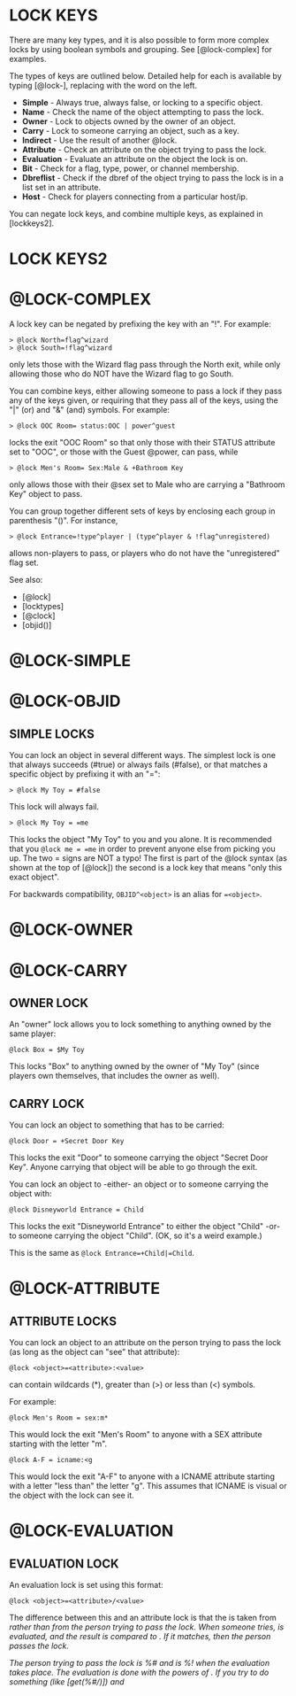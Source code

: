 # LOCK KEYS

There are many key types, and it is also possible to form more complex locks by using boolean symbols and grouping. See [@lock-complex] for examples.

The types of keys are outlined below. Detailed help for each is available by typing [@lock-<key>], replacing *<key>* with the word on the left.

- **Simple** - Always true, always false, or locking to a specific object.
- **Name** - Check the name of the object attempting to pass the lock.
- **Owner** - Lock to objects owned by the owner of an object.
- **Carry** - Lock to someone carrying an object, such as a key.
- **Indirect** - Use the result of another @lock.
- **Attribute** - Check an attribute on the object trying to pass the lock.
- **Evaluation** - Evaluate an attribute on the object the lock is on.
- **Bit** - Check for a flag, type, power, or channel membership.
- **Dbreflist** - Check if the dbref of the object trying to pass the lock is in a list set in an attribute.
- **Host** - Check for players connecting from a particular host/ip.

You can negate lock keys, and combine multiple keys, as explained in [lockkeys2].

# LOCK KEYS2
# @LOCK-COMPLEX

A lock key can be negated by prefixing the key with an "!". For example:

```
> @lock North=flag^wizard
> @lock South=!flag^wizard
```

only lets those with the Wizard flag pass through the North exit, while only allowing those who do NOT have the Wizard flag to go South.

You can combine keys, either allowing someone to pass a lock if they pass any of the keys given, or requiring that they pass all of the keys, using the "|" (or) and "&" (and) symbols. For example:

```
> @lock OOC Room= status:OOC | power^guest
```

locks the exit "OOC Room" so that only those with their STATUS attribute set to "OOC", or those with the Guest @power, can pass, while

```
> @lock Men's Room= Sex:Male & +Bathroom Key
```

only allows those with their @sex set to Male who are carrying a "Bathroom Key" object to pass.

You can group together different sets of keys by enclosing each group in parenthesis "()". For instance,

```
> @lock Entrance=!type^player | (type^player & !flag^unregistered)
```

allows non-players to pass, or players who do not have the "unregistered" flag set.

See also:
- [@lock]
- [locktypes]
- [@clock]
- [objid()]

# @LOCK-SIMPLE
# @LOCK-OBJID

## SIMPLE LOCKS

You can lock an object in several different ways. The simplest lock is one that always succeeds (#true) or always fails (#false), or that matches a specific object by prefixing it with an "=":

```
> @lock My Toy = #false
```
This lock will always fail.

```
> @lock My Toy = =me
```
This locks the object "My Toy" to you and you alone. It is recommended that you `@lock me = =me` in order to prevent anyone else from picking you up. The two = signs are NOT a typo! The first is part of the @lock syntax (as shown at the top of [@lock]) the second is a lock key that means "only this exact object".

For backwards compatibility, `OBJID^<object>` is an alias for `=<object>`.

# @LOCK-OWNER
# @LOCK-CARRY

## OWNER LOCK

An "owner" lock allows you to lock something to anything owned by the same player:
```
@lock Box = $My Toy
```
This locks "Box" to anything owned by the owner of "My Toy" (since players own themselves, that includes the owner as well).

## CARRY LOCK
You can lock an object to something that has to be carried:
```
@lock Door = +Secret Door Key
```
This locks the exit "Door" to someone carrying the object "Secret Door Key". Anyone carrying that object will be able to go through the exit.

You can lock an object to -either- an object or to someone carrying the object with:
```
@lock Disneyworld Entrance = Child
```
This locks the exit "Disneyworld Entrance" to either the object "Child" -or- to someone carrying the object "Child". (OK, so it's a weird example.)

This is the same as `@lock Entrance=+Child|=Child`.

# @LOCK-ATTRIBUTE

## ATTRIBUTE LOCKS
You can lock an object to an attribute on the person trying to pass the lock (as long as the object can "see" that attribute):

`@lock <object>=<attribute>:<value>`

*<value>* can contain wildcards (*), greater than (>) or less than (<) symbols.

For example:
```
@lock Men's Room = sex:m*
```
This would lock the exit "Men's Room" to anyone with a SEX attribute starting with the letter "m".
```
@lock A-F = icname:<g
```
This would lock the exit "A-F" to anyone with a ICNAME attribute starting with a letter "less than" the letter "g". This assumes that ICNAME is visual or the object with the lock can see it.

# @LOCK-EVALUATION

## EVALUATION LOCK
An evaluation lock is set using this format:

`@lock <object>=<attribute>/<value>`

The difference between this and an attribute lock is that the *<attribute>* is taken from *<object>* rather than from the person trying to pass the lock. When someone tries, *<attribute>* is evaluated, and the result is compared to *<value>*. If it matches, then the person passes the lock.

The person trying to pass the lock is %# and *<object>* is %! when the evaluation takes place. The evaluation is done with the powers of *<object>*. If you try to do something (like [get(%#/*<attribute>*)]) and *<object>* doesn't have permission to do that, the person will automatically fail to pass the lock.

See also: [@lock-eval2]

# @LOCK-EVAL2
# @LOCK-EVALUATION2

Example:
```
@lock Thursday Cafe = whichday/Thu
&whichday Thursday Cafe = first(time())
```
This locks the object "Thursday Cafe" (probably an exit) unless today is Thursday.

Whenever someone tries to pass through the exit, the attribute "whichday" will be evaluated, extracting the first word returned from time() (the day of the week). The result is compared with the value in the lock ("Thu"), and the lock will only be passable when the strings match--Only on Thursdays.

If you have an evaluation lock that just does [hasflag(%#,FLAGNAME)], you should probably use a bit lock instead.

See also: [@lock-bit]

# @LOCK-NAME

## NAME LOCKS
You can test for objects matching a given name by using the below format:

`@lock <object>=name^<pattern>`

It is similar to performing strmatch(%n,*<pattern>*), though will also match for a player/exit with *<pattern>* as one of its @aliases.

For example, to lock "Bob's Tools" to only people with a name beginning with Bob:
```
@lock/use Bob's Tools=name^bob*
```

# @LOCK-BIT
# @LOCK-FLAG
# @LOCK-TYPE
# @LOCK-POWER
# @LOCK-CHANNEL

## BIT LOCKS
You can test for set flags, powers, or object types in a lock directly, without using an evaluation lock, with these formats:

`@lock <object>=flag^<flag>`
`@lock <object>=power^<power>`
`@lock <object>=type^<type>`

These locks act like the object the lock is on does a hasflag(%#, *<flag>*), or haspower(%#, *<power>*), hastype(%#, *<type>*) succeeding only if the flag/power is set, or the object is of the specified type.

For example:
```
@lock/use Admin Commands=flag^wizard|flag^royalty
```

You can also test for channel membership with:

`@lock <object>=channel^<channel>`

# @LOCK-DBREFLIST
# @LOCK-LIST

## LIST LOCK
You can test to see if the enactor is a member of a space-separated list of dbrefs or objids on an attribute on the object, with:

`@lock <object>=dbreflist^<attributename>`

For example:
```
&allow Commands = #1 #7 #23 #200:841701384
&deny commands = #200 #1020
@lock/use commands = !dbreflist^deny & dbreflist^allow 
```

# @LOCK-INDIRECT

## INDIRECT LOCKS
An "indirect" lock allows you to lock something to the same thing as another object (very useful in setting channel locks; see [@clock]):
```
@lock Second Puppet=@First Puppet
```
This locks the object "Second Puppet" to whatever the object "First Puppet" is locked to. Normally, the lock type that is checked is the same as the lock on the first. You can specify a different lock type with @object/LOCKNAME. For example:
```
@lock Second Puppet = @First Puppet/Use
```
Second Puppet's basic lock now checks First Puppet's use lock.

# @LOCK-HOST

## HOST LOCKS

You can check to make sure an object is owned by a player connected from a specific host or IP address using the following:

`@lock <object>=ip^<ipaddress>`
`@lock <object>=hostname^<hostname>`

*<ipaddress>* and *<hostname>* can contain wildcards. *<object>* must be able to see the LASTIP attribute (for ip locks) or LASTSITE attribute (for hostname locks) on the enactor's owner.

For example:
```
@lock <object>=ip^127.0.0.1
```
This locks *<object>* to players (and the objects of players) currently connected from the computer the MUSH is running on.

See also:
- [ipaddr()]
- [hostname()]
- [LASTSITE]

# LOCKTYPES
# LOCKLIST
# LOCK TYPES
# LOCK LIST

These are the standard lock types supported by SharpMUSH. For more detailed information about any lock type, see [@lock/<lock>].

Standard Lock Types:
- `@lock/basic` - Who can pick up the player/thing, or go through the exit.
- `@lock/enter` - Who can enter the player/object (aka @elock)
- `@lock/teleport` - Who can teleport to the room
- `@lock/use` - Who can use the object (aka @ulock)
- `@lock/page` - Who can page/@pemit the player
- `@lock/zone` - Who can control objects on this zone
- `@lock/parent` - Who can @parent something to this object/room
- `@lock/link` - Who can @link something to this object/room or who can @link this unlinked exit.
- `@lock/open` - Who can @open an exit from this room
- `@lock/mail` - Who can @mail the player
- `@lock/user:<name>` - User-defined. No built-in function of this lock, but users can test it with elock()

See also: [locktypes2]

# LOCK TYPES2
# LOCKTYPES2

More standard lock types:

- `@lock/speech` - Who can speak/pose/emit in this room
- `@lock/listen` - Who can trigger my @ahear/^-pattern actions
- `@lock/command` - Who can trigger my $-pattern commands
- `@lock/leave` - Who can leave this object (or room, via exits/@tel)
- `@lock/drop` - Who can drop this object
- `@lock/dropin` - Who can drop objects into this location.
- `@lock/give` - Who can give this object
- `@lock/from` - Who can give things to this object
- `@lock/pay` - Who can give pennies to/buy from this object
- `@lock/receive` - What things can be given to this object
- `@lock/follow` - Who can follow this object
- `@lock/examine` - Who can examine this object if it's VISUAL
- `@lock/chzone` - Who can @chzone to this object if it's a ZMO
- `@lock/forward` - Who can @forwardlist a message to this object 
- `@lock/filter` - Controls if the message %0 should be filtered
- `@lock/infilter` - Controls if the message %0 should be infiltered
- `@lock/control` - Who can control this object (only if set; non-player)
- `@lock/dropto` - Who can trigger this container's drop-to.
- `@lock/destroy` - Who can destroy this object if it's DESTROY_OK
- `@lock/interact` - Who can send sound (say/pose/emit/etc) to this object
- `@lock/take` - Who can get things contained in this object
- `@lock/mailforward` - Who can forward mail to this object via @mailforward
- `@lock/chown` - Who can @chown this CHOWN_OK object?

See also:
- [@lock]
- [@lset]
- [@clock]
- [FAILURE]

# @LOCK/BASIC
# @LOCK/ENTER
# @LOCK/LEAVE
# @LOCK/TELEPORT

## Basic Lock
For exits, this lock controls who can pass through the exit.
For players and things, it controls who can "get" the object.
For rooms, it determines whether the @success or @failure verbs are triggered when someone "look"s at the room. However, even when the lock is failed, the "look" still occurs.

See also:
- [@success]
- [@failure]
- [goto]
- [get]
- [look]

## Enter Lock
For players and things, the Enter lock controls who can "enter" an ENTER_OK object, as well as who can "empty" it. It has no meaning for exits or rooms.

See also:
- [@enter]
- [@efail]
- [ENTER_OK]
- [enter]
- [empty]

## Leave Lock
For players, things and rooms, the Leave lock controls who can leave the object, via "leave", "@teleport" or "goto". It has no meaning for exits.

See also:
- [@leave]
- [@lfail]
- [leave]

## Teleport Lock
For rooms, the Teleport lock controls who can "@teleport" into the room, if it has the JUMP_OK flag set. It has no meaning for players, things or exits.

See also:
- [JUMP_OK]
- [@teleport]
- [@lock]
- [locktypes]
- [lockkeys]

# @LOCK/FOLLOW
# @LOCK/FORWARD
# @LOCK/DROPTO

## Follow Lock
For players and things, controls who may "follow" the object. Has no meaning for rooms or exits.

See also: [FAILURE]

## Forward Lock
For players, things and rooms, controls who can forward sound to an object, via @forwardlist or @debugforwardlist. Meaningless for exits.

See also:
- [@forwardlist]
- [@debugforwardlist]
- [@lock/mailforward]

## Dropto Lock
For rooms, only objects which pass this lock will be sent to the rooms Drop-To. Has no meaning for players, things or exits.

See also:
- [DROP-TOS]
- [drop]
- [empty]
- [@lock]
- [locktypes]
- [lockkeys]

# @LOCK/USE
# @LOCK/COMMAND
# @LOCK/LISTEN

## Use Lock
For players, things and rooms, this lock controls who may "use" the object. You must also pass an object's Use lock to trigger $-commands or ^-listens on it (as well as the Command/Listen lock; see below). When an object is used as a Channel Mogrifier, only players who pass the object's Use lock will have their speech on the channel mogrified. Has no meaning for exits.

See also:
- [@use]
- [@ufail]
- [use]
- [$-commands]
- [^]
- [MOGRIFY]

## Command Lock
For players, things and rooms, you must pass this lock (as well as the Use lock) to trigger $-commands on the object. Meaningless for exits.

See also:
- [$-commands]
- [FAILURE]

## Listen Lock
For players, things and rooms, you must pass this lock (as well as the Use lock) to trigger ^-listen patterns on the object when it's set MONITOR. Meaningless for exits.

See also: [^]

# @LOCK/PAGE
# @LOCK/SPEECH
# @LOCK/MAIL
# @LOCK/MAILFORWARD
# @LOCK/INTERACT

## Page Lock
For players, things and rooms, you must pass this lock to page or @pemit to the object, or @remit inside it. Meaningless for exits.

See also:
- [FAILURE]
- [@haven]

## Speech Lock
Controls who can speak (via say, pose, @*emit or teach) inside an object. Meaningless for exits.

See also: [FAILURE]

## Mail Lock
Controls who can send @mail to this object.

See also:
- [@mail]
- [FAILURE]

## Mailforward Lock
Controls who can forward @mail to this object via @mailforward.

See also:
- [@mail]
- [@mailforward]
- [@lock/forward]

## Interact Lock
Controls whose indirect speech you'll hear (from say, pose, channels, @emit, etc). Does not block sound directed specifically at you, such as page, whisper, @pemit, etc; use @lock/page for those. **Note**: if sound is blocked by the interact lock, the speaker will not be informed.

# @LOCK/DROP
# @LOCK/DROPIN
# @LOCK/GIVE
# @LOCK/FROM
# @LOCK/PAY
# @LOCK/RECEIVE
# @LOCK/TAKE

## Drop Lock
For players and things, controls who can drop the object. Has no meaning for exits. On rooms, has the same meaning as @lock/dropin.

See also:
- [drop]
- [empty]

## Dropin Lock
When set on a player, thing or room, controls who can drop objects into them. Has no meaning for exits.

## Give Lock
For players and things, controls who may give the object away. Has no meaning for rooms or exits.

## From Lock
Controls who may give items to this object.

## Pay Lock
Controls who can 'buy' an item from this vendor.

## Receive Lock
Controls what may be given to this object.

## Take Lock
Controls who can take from this container.

See also:
- [give]
- [buy]
- [@lock/basic]
- [@lock/enter]

# @LOCK/FILTER
# @LOCK/INFILTER

## Filter Lock
## Infilter Lock
These are lock versions of @filter and @infilter, respectively. Anyone who fails to pass the lock will have their speech filtered. The sound being made is passed to evaluation locks as %0.

See also:
- [@filter]
- [@infilter]

# @LOCK/CONTROL
# @LOCK/DESTROY
# @LOCK/EXAMINE

## Control Lock
Allows objects which would not normally control something to do so. Does not work for players.

See also: [CONTROL]

## Destroy Lock
Limits who can @destroy a DESTROY_OK object.

See also:
- [@destroy]
- [DESTROY_OK]

## Examine Lock
Limits who can examine a VISUAL object.

See also:
- [examine]
- [VISUAL]

# @LOCK/ZONE
# @LOCK/CHZONE
# @LOCK/CHOWN
# @LOCK/PARENT
# @LOCK/LINK
# @LOCK/OPEN

## Zone Lock
Objects which pass a SHARED player's @lock/zone control all the objects the shared player owns. If the zone_control_zmp_only @config option is off, anything passing the @lock/zone of other objects will control everything @chzoned to the object.

See also:
- [@chzone]
- [SHARED]
- [ZONES]
- [ZMR]

## Chzone Lock
If set, controls who can @chzone an object to this zone.

See also:
- [@chzone]
- [ZONES]

## Chown Lock
If set, controls who can change the owner of this CHOWN_OK object via @chown.

See also:
- [CHOWN_OK]
- [@chown]

## Parent Lock
Controls who can @parent something to this LINK_OK object.

See also:
- [@parent]
- [LINK_OK]

## Link Lock
Controls who can @link this unlinked exit, or who can @link an exit to this LINK_OK room/thing.

See also:
- [@link]
- [LINK_OK]
- [LINK_ANYWHERE POWER]

## Open Lock
Controls who can @open an exit from this OPEN_OK room.

See also:
- [@open]
- [@dig]
- [OPEN_OK]
- [OPEN_ANYWHERE POWER]

# @LOCK/USER
# @LOCK/USER:<NAME>

## User-defined Locks
User-defined locks have no hardcoded meaning. They allow you to set locks for any purpose, which you can test using the elock() function. *<name>* can be anything which is a valid attribute name. For example, in a combat system you might use a "wield" @lock on weapons, similar to:

```
> @lock/user:wield War Hammer=strength:>20
```

and then test it with `elock(War Hammer/wield, %#)`.

See also:
- [elock()]
- [valid()]
- [@lock]
- [locktypes]
- [lockkeys]